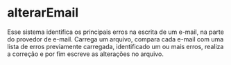# alterarEmail
Esse sistema identifica os principais erros na escrita de um e-mail,
na parte do provedor de e-mail. Carrega um arquivo, compara
cada e-mail com uma lista de erros previamente carregada, identificado um ou
mais erros, realiza a correção e por fim escreve as alterações no arquivo.
